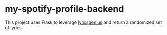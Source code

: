 # my-spotify-profile-backend

This project uses Flask to leverage [lyricsgenius](https://lyricsgenius.readthedocs.io/en/master/) and return a randomized set of lyrics.
